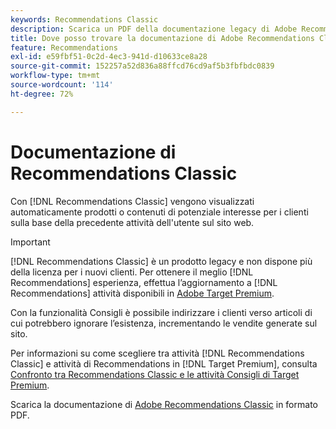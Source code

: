 ```yaml
---
keywords: Recommendations Classic
description: Scarica un PDF della documentazione legacy di Adobe Recommendations Classic.
title: Dove posso trovare la documentazione di Adobe Recommendations Classic?
feature: Recommendations
exl-id: e59fbf51-0c2d-4ec3-941d-d10633ce8a28
source-git-commit: 152257a52d836a88ffcd76cd9af5b3fbfbdc0839
workflow-type: tm+mt
source-wordcount: '114'
ht-degree: 72%

---
```


# Documentazione di Recommendations Classic

Con [!DNL Recommendations Classic] vengono visualizzati automaticamente prodotti o contenuti di potenziale interesse per i clienti sulla base della precedente attività dell&#39;utente sul sito web.

>[!IMPORTANT]
>
>[!DNL Recommendations Classic] è un prodotto legacy e non dispone più della licenza per i nuovi clienti. Per ottenere il meglio [!DNL Recommendations] esperienza, effettua l’aggiornamento a [!DNL Recommendations] attività disponibili in [Adobe Target Premium](/help/main/c-intro/intro.md).

Con la funzionalità Consigli è possibile indirizzare i clienti verso articoli di cui potrebbero ignorare l’esistenza, incrementando le vendite generate sul sito.

Per informazioni su come scegliere tra attività [!DNL Recommendations Classic] e attività di Recommendations in [!DNL Target Premium], consulta [Confronto tra Recommendations Classic e le attività Consigli di Target Premium](/help/main/c-recommendations/c-recommendations-faq/recommendations-classic-versus-recommendations-activities-target-premium.md).

Scarica la documentazione di [Adobe Recommendations Classic](/help/main/assets/adobe-recommendations-classic.pdf) in formato PDF.
